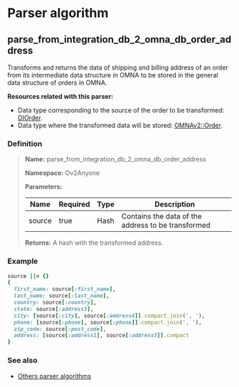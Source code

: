 # Parser algorithm
 
## parse_from_integration_db_2_omna_db_order_address

Transforms and returns the data of shipping and billing address of an order from its intermediate data structure in OMNA to be stored 
in the general data structure of orders in OMNA.

**Resources related with this parser:**

* Data type corresponding to the source of the order to be transformed: [DIOrder](../data-types/DIOrder.md).
* Data type where the transformed data will be stored: [OMNAv2::Order](https://cenit.io/json_data_type?f[namespace][24075][v]=OMNAv2&f[name][24160][o]=is&f[name][24160][v]=Order).
    
### Definition

> **Name:** parse_from_integration_db_2_omna_db_order_address
> 
> **Namespace:** Ov2Anyone
>
> **Parameters:**
> 
> | Name | Required | Type | Description |
> | ---- | -------- | ---- | ----------- |
> | source | true | Hash | Contains the data of the address to be transformed |
>
> **Returns:** A hash with the transformed address.

### Example
```ruby
source ||= {}
{
  first_name: source[:first_name],
  last_name: source[:last_name],
  country: source[:country],
  state: source[:address3],
  city: [source[:city], source[:address4]].compact.join(', '),
  phone: [source[:phone], source[:phone]].compact.join(', '),
  zip_code: source[:post_code],
  address: [source[:address1], source[:address5]].compact
}
```

### See also
* [Others parser algorithms](overview?id=parse_from_integration_db_2_omna_db_order_address)